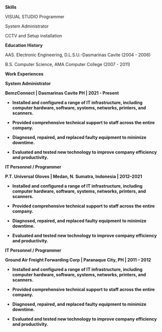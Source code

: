 
<title>IT PERSONNEL / VB.NET PROGRAMMER</title>

<strong>Skills</strong>

VISUAL STUDIO Programmer

System Administrator

CCTV and Setup installation 


<strong>Education History</strong>

AAS. Electronic Engineering, D.L.S.U.-Dasmarinas Cavite (2004 - 2006)

B.S. Computer Science, AMA Computer College (2007 - 2011)



<strong>Work Experiences</strong>

<b>System Administrator</b>

<b>BemzConnect | Dasmarinas Cavite PH | 2021 - Present<b/>

* Installed and configured a range of IT infrastructure, including computer hardware, software, systems, networks, printers, and scanners.

* Provided comprehensive technical support to staff across the entire company.

* Diagnosed, repaired, and replaced faulty equipment to minimize downtime.

* Evaluated and tested new technology to improve company efficiency and productivity.


<b>IT Personnel / Programmer</b>

<b>P.T. Universal Gloves | Medan, N. Sumatra, Indonesia | 2012–2021</b>

* Installed and configured a range of IT infrastructure, including computer hardware, software, systems, networks, printers, and scanners.

* Provided comprehensive technical support to staff across the entire company.

* Diagnosed, repaired, and replaced faulty equipment to minimize downtime.

* Evaluated and tested new technology to improve company efficiency and productivity.


<b>IT Personnel / Programmer</b>

<b>Ground Air Freight Forwarding Corp | Paranaque City, PH | 2011 – 2012</b>

* Installed and configured a range of IT infrastructure, including computer hardware, software, systems, networks, printers, and scanners.

* Provided comprehensive technical support to staff across the entire company.

* Diagnosed, repaired, and replaced faulty equipment to minimize downtime.

* Evaluated and tested new technology to improve company efficiency and productivity.



